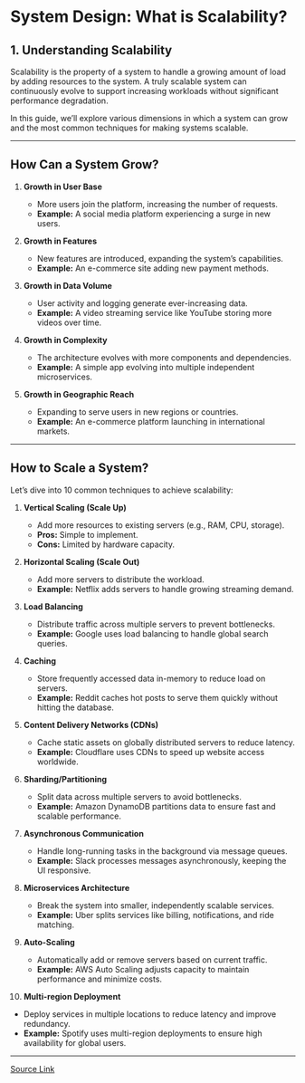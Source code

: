 # System Design: What is Scalability?

## 1. Understanding Scalability

Scalability is the property of a system to handle a growing amount of load by adding resources to the system. A truly scalable system can continuously evolve to support increasing workloads without significant performance degradation.

In this guide, we’ll explore various dimensions in which a system can grow and the most common techniques for making systems scalable.

---

## How Can a System Grow?

1. **Growth in User Base**
    - More users join the platform, increasing the number of requests.
    - **Example:** A social media platform experiencing a surge in new users.

2. **Growth in Features**
    - New features are introduced, expanding the system’s capabilities.
    - **Example:** An e-commerce site adding new payment methods.

3. **Growth in Data Volume**
    - User activity and logging generate ever-increasing data.
    - **Example:** A video streaming service like YouTube storing more videos over time.

4. **Growth in Complexity**
    - The architecture evolves with more components and dependencies.
    - **Example:** A simple app evolving into multiple independent microservices.

5. **Growth in Geographic Reach**
    - Expanding to serve users in new regions or countries.
    - **Example:** An e-commerce platform launching in international markets.

---

## How to Scale a System?

Let’s dive into 10 common techniques to achieve scalability:

1. **Vertical Scaling (Scale Up)**
    - Add more resources to existing servers (e.g., RAM, CPU, storage).
    - **Pros:** Simple to implement.
    - **Cons:** Limited by hardware capacity.

2. **Horizontal Scaling (Scale Out)**
    - Add more servers to distribute the workload.
    - **Example:** Netflix adds servers to handle growing streaming demand.

3. **Load Balancing**
    - Distribute traffic across multiple servers to prevent bottlenecks.
    - **Example:** Google uses load balancing to handle global search queries.

4. **Caching**
    - Store frequently accessed data in-memory to reduce load on servers.
    - **Example:** Reddit caches hot posts to serve them quickly without hitting the database.

5. **Content Delivery Networks (CDNs)**
    - Cache static assets on globally distributed servers to reduce latency.
    - **Example:** Cloudflare uses CDNs to speed up website access worldwide.

6. **Sharding/Partitioning**
    - Split data across multiple servers to avoid bottlenecks.
    - **Example:** Amazon DynamoDB partitions data to ensure fast and scalable performance.

7. **Asynchronous Communication**
    - Handle long-running tasks in the background via message queues.
    - **Example:** Slack processes messages asynchronously, keeping the UI responsive.

8. **Microservices Architecture**
    - Break the system into smaller, independently scalable services.
    - **Example:** Uber splits services like billing, notifications, and ride matching.

9. **Auto-Scaling**
    - Automatically add or remove servers based on current traffic.
    - **Example:** AWS Auto Scaling adjusts capacity to maintain performance and minimize costs.

10. **Multi-region Deployment**
- Deploy services in multiple locations to reduce latency and improve redundancy.
- **Example:** Spotify uses multi-region deployments to ensure high availability for global users.

---

 [Source Link](https://blog.algomaster.io/p/scalability)

